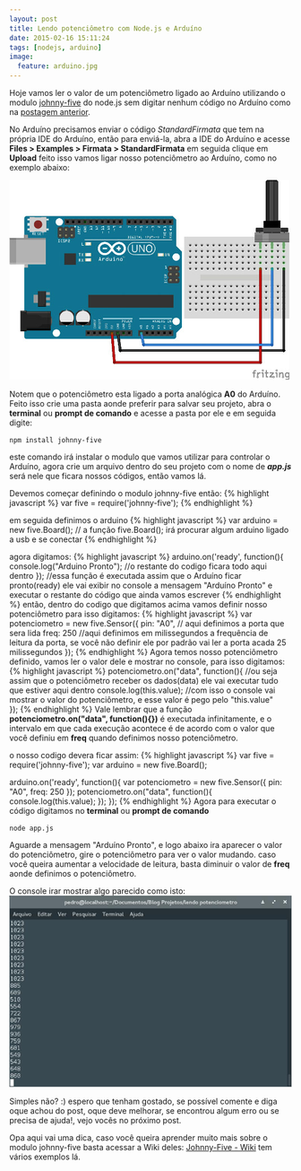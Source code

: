 ```yaml
---
layout: post
title: Lendo potenciômetro com Node.js e Arduíno
date: 2015-02-16 15:11:24
tags: [nodejs, arduino]
image:
  feature: arduino.jpg 
---
```

Hoje vamos ler o valor de um potenciômetro ligado ao Arduíno utilizando o modulo [johnny-five](https://github.com/rwaldron/johnny-five/) do node.js sem digitar nenhum código no Arduíno como na [postagem anterior](https://pedrohs.github.io/piscando-led-com-node.js-e-arduino/).

No Arduíno precisamos enviar o código *StandardFirmata* que tem na própria IDE do Arduíno, então para enviá-la, abra a IDE do Arduíno e acesse **Files > Examples > Firmata > StandardFirmata** em seguida clique em **Upload** feito isso vamos ligar nosso potenciômetro ao Arduíno, como no exemplo abaixo: 

![Exemplo de como ligar o potenciômetro o arduino](/images/img-posts/esquema-ligacao-potenciometro.jpg)

Notem que o potenciômetro esta ligado a porta analógica **A0** do Arduíno.
Feito isso crie uma pasta aonde preferir para salvar seu projeto, abra o **terminal** ou **prompt de comando** e acesse a pasta por ele e em seguida digite:

    npm install johnny-five

este comando irá instalar o modulo que vamos utilizar para controlar o Arduíno, agora crie um arquivo dentro do seu projeto com o nome de ***app.js*** será nele que ficara nossos códigos, então vamos lá.

Devemos começar definindo o modulo johnny-five então:
{% highlight javascript %}
var five = require('johnny-five');
{% endhighlight %}

em seguida definimos o arduino
{% highlight javascript %}
var arduino = new five.Board(); // a função five.Board(); irá procurar algum arduino ligado a usb e se conectar 
{% endhighlight %}

agora digitamos:
{% highlight javascript %}
arduino.on('ready', function(){
	console.log("Arduino Pronto");
	//o restante do codigo ficara todo aqui dentro
}); 
//essa função é executada assim que o Arduíno ficar pronto(ready) ele vai exibir no console a mensagem "Arduíno Pronto" e executar o restante do código que ainda vamos escrever
{% endhighlight %}
então, dentro do codigo que digitamos acima vamos definir nosso potenciômetro para isso digitamos:
{% highlight javascript %}
var potenciometro = new five.Sensor({
	pin: "A0", // aqui definimos a porta que sera lida
	freq: 250 //aqui definimos em milissegundos a frequência de leitura da porta, se você não definir ele por padrão vai ler a porta acada 25 milissegundos
});
{% endhighlight %}
Agora temos nosso potenciômetro definido, vamos ler o valor dele e mostrar no console, para isso digitamos:
{% highlight javascript %}
 potenciometro.on("data", function(){
	//ou seja assim que o potenciômetro receber os dados(data) ele vai executar tudo que estiver aqui dentro
	console.log(this.value); //com isso o console vai mostrar o valor do potenciômetro, e esse valor é pego pelo "this.value"		
});
{% endhighlight %}
Vale lembrar que a função **potenciometro.on("data", function(){})** é executada infinitamente, e o intervalo em que cada execução acontece é de acordo com o valor que você definiu em **freq** quando definimos nosso potenciômetro.

o nosso codigo devera ficar assim:
{% highlight javascript %}
var five = require('johnny-five');
var arduino = new five.Board();

arduino.on('ready', function(){
	var potenciometro = new five.Sensor({
		pin: "A0",
		freq: 250
	});
	potenciometro.on("data", function(){
		console.log(this.value);
	});
});
{% endhighlight %}
Agora para executar o código digitamos no **terminal** ou **prompt de comando**

    node app.js

Aguarde a mensagem "Arduíno Pronto", e logo abaixo ira aparecer o valor do potenciômetro, gire o potenciômetro para ver o valor mudando. caso você queira aumentar a velocidade de leitura, basta diminuir o valor de **freq** aonde definimos o potenciômetro.

O console irar mostrar algo parecido como isto:
![Valor de potenciômetro lido pelo Arduíno](/images/img-posts/valor-potenciometro-terminal.jpg)

Simples não? :) espero que tenham gostado, se possível comente e diga oque achou do post, oque deve melhorar, se encontrou algum erro ou se precisa de ajuda!, vejo vocês no próximo post.

Opa aqui vai uma dica, caso você queira aprender muito mais sobre o modulo johnny-five basta acessar a Wiki deles: [Johnny-Five - Wiki](https://github.com/rwaldron/johnny-five/)  tem vários exemplos lá. 